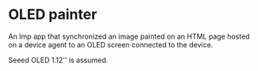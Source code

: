# OLED painter
An Imp app that synchronized an image painted on an HTML page hosted on a device agent to an OLED screen connected to the device.

Seeed OLED 1.12'' is assumed.
